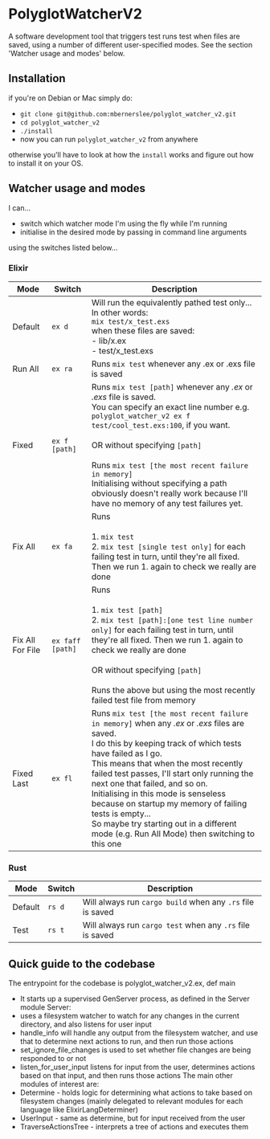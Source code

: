 <!-- Keep this up to date with the output of help -->
# PolyglotWatcherV2

A software development tool that triggers test runs test when files are saved, using a number of different user-specified modes.
See the section 'Watcher usage and modes' below.

## Installation

if you're on Debian or Mac simply do:

- `git clone git@github.com:mbernerslee/polyglot_watcher_v2.git`
- `cd polyglot_watcher_v2`
- `./install`
- now you can run `polyglot_watcher_v2` from anywhere

otherwise you'll have to look at how the `install` works and figure out how to install it on your OS.

## Watcher usage and modes

I can...

- switch which watcher mode I'm using the fly while I'm running
- initialise in the desired mode by passing in command line arguments

using the switches listed below...


### Elixir

| Mode | Switch | Description |
| ---- | ------ | ----------- |
| Default | `ex d` | Will run the equivalently pathed test only...<br /> In other words: <br /> `mix test/x_test.exs` <br /> when these files are saved: <br/> - lib/x.ex<br /> - test/x_test.exs <br /> |
| Run All | `ex ra` | Runs `mix test` whenever any .ex or .exs file is saved |
| Fixed | `ex f [path]` | Runs `mix test [path]` whenever any *.ex* or *.exs* file is saved. <br /> You can specify an exact line number e.g. `polyglot_watcher_v2 ex f test/cool_test.exs:100`, if you want. <br /><br /> OR without specifying `[path]` <br /><br /> Runs `mix test [the most recent failure in memory]` <br/> Initialising without specifying a path obviously doesn't really work because I'll have no memory of any test failures yet. |
| Fix All | `ex fa` | Runs <br /><br /> 1. `mix test` <br /> 2. `mix test [single test only]` for each failing test in turn, until they're all fixed. Then we run 1. again to check we really are done |
| Fix All For File | `ex faff [path]` | Runs <br /><br /> 1. `mix test [path]` <br /> 2. `mix test [path]:[one test line number only]` for each failing test in turn, until they're all fixed. Then we run 1. again to check we really are done <br /><br /> OR without specifying `[path]` <br /><br /> Runs the above but using the most recently failed test file from memory |
| Fixed Last | `ex fl` | Runs `mix test [the most recent failure in memory]` when any *.ex* or *.exs* files are saved. <br /> I do this by keeping track of which tests have failed as I go. <br /> This means that when the most recently failed test passes, I'll start only running the next one that failed, and so on. <br /> Initialising in this mode is senseless because on startup my memory of failing tests is empty... <br /> So maybe try starting out in a different mode (e.g. Run All Mode) then switching to this one <br /> |

### Rust

| Mode | Switch | Description |
| ---- | ------ | ----------- |
| Default | `rs d` | Will always run `cargo build` when any `.rs` file is saved |
| Test | `rs t` | Will always run `cargo test` when any `.rs` file is saved |


## Quick guide to the codebase

 The entrypoint for the codebase is polyglot_watcher_v2.ex, def main
 * It starts up a supervised GenServer process, as defined in the Server module
 Server:
 * uses a filesystem watcher to watch for any changes in the current directory, and also listens for
 user input
 * handle_info will handle any output from the filesystem watcher, and use that to determine next actions
 to run, and then run those actions
 * set_ignore_file_changes is used to set whether file changes are being responded to or not
 * listen_for_user_input listens for input from the user, determines actions based on that input, and then
 runs those actions
 The main other modules of interest are:
 * Determine - holds logic for determining what actions to take based on filesystem changes (mainly
 delegated to relevant modules for each language like ElixirLangDeterminer)
 * UserInput - same as determine, but for input received from the user
 * TraverseActionsTree - interprets a tree of actions and executes them
